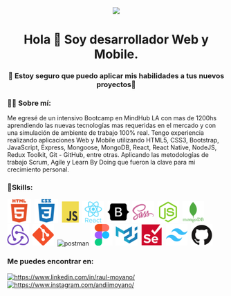 <div id="header" align="center">
    <img src="https://media.giphy.com/media/sk6yL9EGVeAcE/giphy.gif" width="350" /> 
    <h1 align="center">Hola 👋 Soy desarrollador Web y Mobile.</h1>
    <h3 align="center">🚀 Estoy seguro que puedo aplicar mis habilidades a tus nuevos proyectos🚀</h3>
</div>


### 👨‍💻 Sobre mí:
Me egresé de un intensivo Bootcamp en MindHub LA con mas de 1200hs aprendiendo las nuevas tecnologías mas requeridas en el mercado y con una simulación de ambiente de trabajo 100% real. Tengo experiencia realizando aplicaciones Web y Mobile utilizando HTML5, CSS3, Bootstrap, JavaScript, Express, Mongoose, MongoDB, React, React Native, NodeJS, Redux Toolkit, Git - GitHub, entre otras. Aplicando las metodologías de trabajo Scrum, Agile y Learn By Doing que fueron la clave para mi crecimiento personal.


<div align="left">
    <h3>🔨Skills:</h3>
   <div>
        <img src="https://github.com/devicons/devicon/blob/master/icons/html5/html5-plain-wordmark.svg" title="HTML5" alt="HTML" width="55" height="55"/>&nbsp;
        <img src="https://github.com/devicons/devicon/blob/master/icons/css3/css3-plain-wordmark.svg"  title="CSS3" alt="CSS" width="55" height="55"/>&nbsp;
        <img src="https://github.com/devicons/devicon/blob/master/icons/javascript/javascript-original.svg" title="JavaScript" alt="JavaScript" width="40" height="50"/>&nbsp;
        <img src="https://github.com/devicons/devicon/blob/master/icons/react/react-original-wordmark.svg" title="React" alt="React" width="50" height="50"/>&nbsp;
        <img src="https://github.com/devicons/devicon/blob/master/icons/bootstrap/bootstrap-plain.svg" title="Bootstrap" alt="Bootstrap" width="50" height="50"/>&nbsp;
        <img src="https://github.com/devicons/devicon/blob/master/icons/sass/sass-original.svg" title="Sass" alt="Sass" width="50" height="50"/>&nbsp;
        <img src="https://github.com/devicons/devicon/blob/master/icons/nodejs/nodejs-original.svg" title="node" alt="Node" width="50" height="50"/>&nbsp;
        <img src="https://github.com/devicons/devicon/blob/master/icons/mongodb/mongodb-plain-wordmark.svg" title="Mongo" alt="Mongo" width="50" height="50"/>&nbsp;
        <img src="https://github.com/devicons/devicon/blob/master/icons/redux/redux-original.svg" title="Redux" alt="Redux" width="50" height="50"/>&nbsp;
        <img src="https://github.com/devicons/devicon/blob/master/icons/git/git-original.svg" title="Redux" alt="Redux" width="50" height="50"/>&nbsp;
        <img src="https://www.vectorlogo.zone/logos/getpostman/getpostman-icon.svg" alt="postman" width="50" height="50"/>
        <img src="https://github.com/devicons/devicon/blob/master/icons/figma/figma-original.svg" title="Figma" alt="Figma" width="50" height="50"/>&nbsp;
        <img src="https://github.com/devicons/devicon/blob/master/icons/materialui/materialui-original.svg" title="tw" alt="tw" width="50" height="50"/>&nbsp;
        <img src="https://github.com/devicons/devicon/blob/master/icons/selenium/selenium-original.svg" title="selenium" alt="selenium" width="50" height="50"/>&nbsp;
          <img src="https://github.com/devicons/devicon/blob/master/icons/tailwindcss/tailwindcss-plain.svg" title="selenium" alt="selenium" width="50" height="50"/>&nbsp;
         <img src="https://github.com/devicons/devicon/blob/master/icons/github/github-original.svg" title="selenium" alt="selenium" width="50" height="50"/>&nbsp;
      </div>
    <h3>Me puedes encontrar en:</h3>
<p align="left">
<a href="https://www.linkedin.com/in/raul-moyano/" target="blank"><img align="center" src="https://raw.githubusercontent.com/rahuldkjain/github-profile-readme-generator/master/src/images/icons/Social/linked-in-alt.svg" alt="https://www.linkedin.com/in/raul-moyano/" height="30" width="40" /></a>
<a href="https://www.instagram.com/andiimoyano/" target="blank"><img align="center" src="https://raw.githubusercontent.com/rahuldkjain/github-profile-readme-generator/master/src/images/icons/Social/instagram.svg" alt="https://www.instagram.com/andiimoyano/" height="30" width="40" /></a>
</p>
